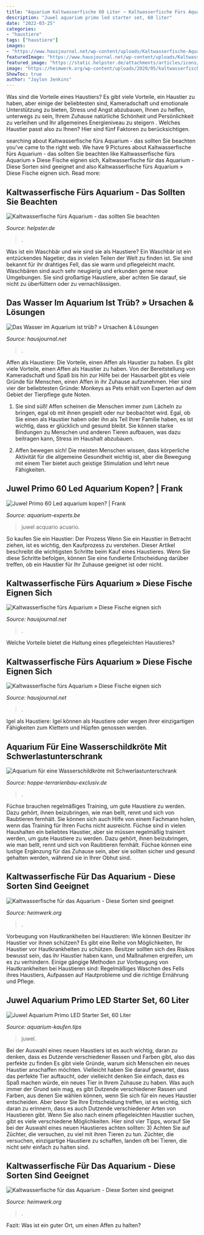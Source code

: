```yaml
---
title: "Aquarium Kaltwasserfische 60 Liter ~ Kaltwasserfische Fürs Aquarium » Diese Fische Eignen Sich"
description: "Juwel aquarium primo led starter set, 60 liter"
date: "2022-03-25"
categories:
- "haustiere"
tags: ["haustiere"]
images:
- "https://www.hausjournal.net/wp-content/uploads/Kaltwasserfische-Aquarium.jpg"
featuredImage: "https://www.hausjournal.net/wp-content/uploads/Kaltwasserfische-Aquarium-292x203.jpg"
featured_image: "https://static.helpster.de/attachments/articles/icons/000/104/062/large/iStock_000016078688XSmall.jpg"
image: "https://heimwerk.org/wp-content/uploads/2020/05/kaltwasserfische-aquarium-308x205.jpg"
ShowToc: true
author: "Jaylon Jenkins"
---
```



Was sind die Vorteile eines Haustiers?
Es gibt viele Vorteile, ein Haustier zu haben, aber einige der beliebtesten sind, Kameradschaft und emotionale Unterstützung zu bieten, Stress und Angst abzubauen, Ihnen zu helfen, unterwegs zu sein, Ihrem Zuhause natürliche Schönheit und Persönlichkeit zu verleihen und Ihr allgemeines Energieniveau zu steigern . Welches Haustier passt also zu Ihnen? Hier sind fünf Faktoren zu berücksichtigen.

	

		
searching about Kaltwasserfische fürs Aquarium - das sollten Sie beachten you've came to the right web. We have 9 Pictures about Kaltwasserfische fürs Aquarium - das sollten Sie beachten like Kaltwasserfische fürs Aquarium » Diese Fische eignen sich, Kaltwasserfische für das Aquarium - Diese Sorten sind geeignet and also Kaltwasserfische fürs Aquarium » Diese Fische eignen sich. Read more:
		
    
## Kaltwasserfische Fürs Aquarium - Das Sollten Sie Beachten

<img loading=lazy src="https://static.helpster.de/attachments/articles/icons/000/104/062/large/iStock_000016078688XSmall.jpg" onerror="this.onerror=null;this.src='https://tse1.mm.bing.net/th?id=OIP.2SOZfqYpO5UFpXsvYvhZmQAAAA&amp;pid=15.1';" alt="Kaltwasserfische fürs Aquarium - das sollten Sie beachten">

_Source: helpster.de_

>. 

	

Was ist ein Waschbär und wie sind sie als Haustiere?
Ein Waschbär ist ein entzückendes Nagetier, das in vielen Teilen der Welt zu finden ist. Sie sind bekannt für ihr drahtiges Fell, das sie warm und pflegeleicht macht. Waschbären sind auch sehr neugierig und erkunden gerne neue Umgebungen. Sie sind großartige Haustiere, aber achten Sie darauf, sie nicht zu überfüttern oder zu vernachlässigen.

    
## Das Wasser Im Aquarium Ist Trüb? » Ursachen &amp; Lösungen

<img loading=lazy src="https://www.hausjournal.net/wp-content/uploads/Kaltwasserfische-Aquarium-346x295.jpg" onerror="this.onerror=null;this.src='https://tse3.mm.bing.net/th?id=OIP.PFN4uh8qL8u2tTYyH7K-0QAAAA&amp;pid=15.1';" alt="Das Wasser im Aquarium ist trüb? » Ursachen &amp; Lösungen">

_Source: hausjournal.net_

>. 

	

Affen als Haustiere: Die Vorteile, einen Affen als Haustier zu haben.
Es gibt viele Vorteile, einen Affen als Haustier zu haben. Von der Bereitstellung von Kameradschaft und Spaß bis hin zur Hilfe bei der Hausarbeit gibt es viele Gründe für Menschen, einen Affen in ihr Zuhause aufzunehmen. Hier sind vier der beliebtesten Gründe: Monkeys as Pets erhält von Experten auf dem Gebiet der Tierpflege gute Noten.
1. Sie sind süß! Affen scheinen die Menschen immer zum Lächeln zu bringen, egal ob mit ihnen gespielt oder nur beobachtet wird. Egal, ob Sie einen als Haustier haben oder ihn als Teil Ihrer Familie haben, es ist wichtig, dass er glücklich und gesund bleibt. Sie können starke Bindungen zu Menschen und anderen Tieren aufbauen, was dazu beitragen kann, Stress im Haushalt abzubauen.

2. Affen bewegen sich! Die meisten Menschen wissen, dass körperliche Aktivität für die allgemeine Gesundheit wichtig ist, aber die Bewegung mit einem Tier bietet auch geistige Stimulation und lehrt neue Fähigkeiten.

    
## Juwel Primo 60 Led Aquarium Kopen? | Frank

<img loading=lazy src="https://static.escdn.nl/images/upload/fc209bb3b72a0cd7a875e2dd74715933.jpeg" onerror="this.onerror=null;this.src='https://tse2.mm.bing.net/th?id=OIP.b4L5Qv3cvLuVzHPq25o5PgHaE2&amp;pid=15.1';" alt="Juwel Primo 60 Led aquarium kopen? | Frank">

_Source: aquarium-experts.be_

>juwel acquario acuario. 

	

So kaufen Sie ein Haustier: Der Prozess
Wenn Sie ein Haustier in Betracht ziehen, ist es wichtig, den Kaufprozess zu verstehen. Dieser Artikel beschreibt die wichtigsten Schritte beim Kauf eines Haustieres. Wenn Sie diese Schritte befolgen, können Sie eine fundierte Entscheidung darüber treffen, ob ein Haustier für Ihr Zuhause geeignet ist oder nicht.

    
## Kaltwasserfische Fürs Aquarium » Diese Fische Eignen Sich

<img loading=lazy src="https://www.hausjournal.net/wp-content/uploads/Kaltwasserfische-Aquarium-292x203.jpg" onerror="this.onerror=null;this.src='https://tse3.mm.bing.net/th?id=OIP.QZs4A0lUHLyQwQEIT8fPAwAAAA&amp;pid=15.1';" alt="Kaltwasserfische fürs Aquarium » Diese Fische eignen sich">

_Source: hausjournal.net_

>. 

	

Welche Vorteile bietet die Haltung eines pflegeleichten Haustieres?

    
## Kaltwasserfische Fürs Aquarium » Diese Fische Eignen Sich

<img loading=lazy src="https://www.hausjournal.net/wp-content/uploads/Kaltwasserfische-Aquarium.jpg" onerror="this.onerror=null;this.src='https://tse4.mm.bing.net/th?id=OIP.TbWYgPwFOFq4L_oRd6nPagHaIN&amp;pid=15.1';" alt="Kaltwasserfische fürs Aquarium » Diese Fische eignen sich">

_Source: hausjournal.net_

>. 

	

Igel als Haustiere: Igel können als Haustiere oder wegen ihrer einzigartigen Fähigkeiten zum Klettern und Hüpfen genossen werden.

    
## Aquarium Für Eine Wasserschildkröte Mit Schwerlastunterschrank

<img loading=lazy src="https://hoppe-terrarienbau-exclusiv.de/wp-content/uploads/2020/12/Aquarium-Totale-1024x958.jpg" onerror="this.onerror=null;this.src='https://tse1.mm.bing.net/th?id=OIP.mJvfIjvWVK3seSiTaBR91wHaG7&amp;pid=15.1';" alt="Aquarium für eine Wasserschildkröte mit Schwerlastunterschrank">

_Source: hoppe-terrarienbau-exclusiv.de_

>. 

	

Füchse brauchen regelmäßiges Training, um gute Haustiere zu werden. Dazu gehört, ihnen beizubringen, wie man bellt, rennt und sich von Raubtieren fernhält. Sie können sich auch Hilfe von einem Fachmann holen, wenn das Training für Ihren Fuchs nicht ausreicht.
Füchse sind in vielen Haushalten ein beliebtes Haustier, aber sie müssen regelmäßig trainiert werden, um gute Haustiere zu werden. Dazu gehört, ihnen beizubringen, wie man bellt, rennt und sich von Raubtieren fernhält. Füchse können eine lustige Ergänzung für das Zuhause sein, aber sie sollten sicher und gesund gehalten werden, während sie in Ihrer Obhut sind.

    
## Kaltwasserfische Für Das Aquarium - Diese Sorten Sind Geeignet

<img loading=lazy src="https://heimwerk.org/wp-content/uploads/2020/05/kaltwasserfische-aquarium-350x234.jpg" onerror="this.onerror=null;this.src='https://tse1.mm.bing.net/th?id=OIP.rGBfcs_V0Vj07RSfc244IAAAAA&amp;pid=15.1';" alt="Kaltwasserfische für das Aquarium - Diese Sorten sind geeignet">

_Source: heimwerk.org_

>. 

	

Vorbeugung von Hautkrankheiten bei Haustieren: Wie können Besitzer ihr Haustier vor ihnen schützen?
Es gibt eine Reihe von Möglichkeiten, Ihr Haustier vor Hautkrankheiten zu schützen. Besitzer sollten sich des Risikos bewusst sein, das ihr Haustier haben kann, und Maßnahmen ergreifen, um es zu verhindern. Einige gängige Methoden zur Vorbeugung von Hautkrankheiten bei Haustieren sind: Regelmäßiges Waschen des Fells ihres Haustiers, Aufpassen auf Hautprobleme und die richtige Ernährung und Pflege.

    
## Juwel Aquarium Primo LED Starter Set, 60 Liter

<img loading=lazy src="https://www.aquarium-kaufen.tips/wp-content/uploads/2017/10/69643_pla_juwel_aquarium_primo_led_starter_set_60_hs_01_7.jpg" onerror="this.onerror=null;this.src='https://tse2.mm.bing.net/th?id=OIP.F8k5XVCYClqbSFbsbphlLAHaHa&amp;pid=15.1';" alt="Juwel Aquarium Primo LED Starter Set, 60 Liter">

_Source: aquarium-kaufen.tips_

>juwel. 

	

Bei der Auswahl eines neuen Haustiers ist es auch wichtig, daran zu denken, dass es Dutzende verschiedener Rassen und Farben gibt, also das perfekte zu finden
Es gibt viele Gründe, warum sich Menschen ein neues Haustier anschaffen möchten. Vielleicht haben Sie darauf gewartet, dass das perfekte Tier auftaucht, oder vielleicht denken Sie einfach, dass es Spaß machen würde, ein neues Tier in Ihrem Zuhause zu haben. Was auch immer der Grund sein mag, es gibt Dutzende verschiedener Rassen und Farben, aus denen Sie wählen können, wenn Sie sich für ein neues Haustier entscheiden. Aber bevor Sie Ihre Entscheidung treffen, ist es wichtig, sich daran zu erinnern, dass es auch Dutzende verschiedener Arten von Haustieren gibt. Wenn Sie also nach einem pflegeleichten Haustier suchen, gibt es viele verschiedene Möglichkeiten. Hier sind vier Tipps, worauf Sie bei der Auswahl eines neuen Haustieres achten sollten:
3) Achten Sie auf Züchter, die versuchen, zu viel mit ihren Tieren zu tun. Züchter, die versuchen, einzigartige Haustiere zu schaffen, landen oft bei Tieren, die nicht sehr einfach zu halten sind.

    
## Kaltwasserfische Für Das Aquarium - Diese Sorten Sind Geeignet

<img loading=lazy src="https://heimwerk.org/wp-content/uploads/2020/05/kaltwasserfische-aquarium-308x205.jpg" onerror="this.onerror=null;this.src='https://tse3.mm.bing.net/th?id=OIP.gPBJK_EYoXoUMrpPLyYS0wAAAA&amp;pid=15.1';" alt="Kaltwasserfische für das Aquarium - Diese Sorten sind geeignet">

_Source: heimwerk.org_

>. 

	

Fazit: Was ist ein guter Ort, um einen Affen zu halten?

